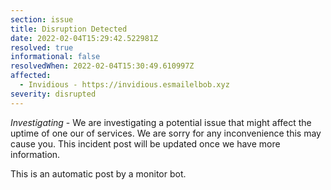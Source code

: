 ```yaml
---
section: issue
title: Disruption Detected
date: 2022-02-04T15:29:42.522981Z
resolved: true
informational: false
resolvedWhen: 2022-02-04T15:30:49.610997Z
affected:
  - Invidious - https://invidious.esmailelbob.xyz
severity: disrupted
---
```

*Investigating* - We are investigating a potential issue that might affect the uptime of one our of services. We are sorry for any inconvenience this may cause you. This incident post will be updated once we have more information.

This is an automatic post by a monitor bot.
        